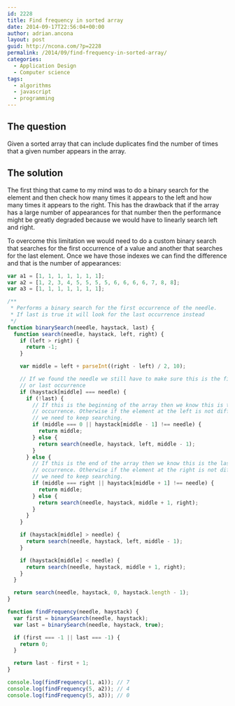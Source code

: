 ```yaml
---
id: 2228
title: Find frequency in sorted array
date: 2014-09-17T22:56:04+00:00
author: adrian.ancona
layout: post
guid: http://ncona.com/?p=2228
permalink: /2014/09/find-frequency-in-sorted-array/
categories:
  - Application Design
  - Computer science
tags:
  - algorithms
  - javascript
  - programming
---
```

## The question

Given a sorted array that can include duplicates find the number of times that a given number appears in the array.

## The solution

The first thing that came to my mind was to do a binary search for the element and then check how many times it appears to the left and how many times it appears to the right. This has the drawback that if the array has a large number of appearances for that number then the performance might be greatly degraded because we would have to linearly search left and right.
  
To overcome this limitation we would need to do a custom binary search that searches for the first occurrence of a value and another that searches for the last element. Once we have those indexes we can find the difference and that is the number of appearances:

<!--more-->

```js
var a1 = [1, 1, 1, 1, 1, 1, 1];
var a2 = [1, 2, 3, 4, 5, 5, 5, 5, 6, 6, 6, 6, 7, 8, 8];
var a3 = [1, 1, 1, 1, 1, 1, 1];

/**
 * Performs a binary search for the first occurrence of the needle.
 * If last is true it will look for the last occurrence instead
 */
function binarySearch(needle, haystack, last) {
  function search(needle, haystack, left, right) {
    if (left > right) {
      return -1;
    }

    var middle = left + parseInt((right - left) / 2, 10);

    // If we found the needle we still have to make sure this is the first
    // or last occurrence
    if (haystack[middle] === needle) {
      if (!last) {
        // If this is the beginning of the array then we know this is the first
        // occurrence. Otherwise if the element at the left is not different
        // we need to keep searching.
        if (middle === 0 || haystack[middle - 1] !== needle) {
          return middle;
        } else {
          return search(needle, haystack, left, middle - 1);
        }
      } else {
        // If this is the end of the array then we know this is the last
        // occurrence. Otherwise if the element at the right is not different
        // we need to keep searching.
        if (middle === right || haystack[middle + 1] !== needle) {
          return middle;
        } else {
          return search(needle, haystack, middle + 1, right);
        }
      }
    }

    if (haystack[middle] > needle) {
      return search(needle, haystack, left, middle - 1);
    }

    if (haystack[middle] < needle) {
      return search(needle, haystack, middle + 1, right);
    }
  }

  return search(needle, haystack, 0, haystack.length - 1);
}

function findFrequency(needle, haystack) {
  var first = binarySearch(needle, haystack);
  var last = binarySearch(needle, haystack, true);

  if (first === -1 || last === -1) {
    return 0;
  }

  return last - first + 1;
}

console.log(findFrequency(1, a1)); // 7
console.log(findFrequency(5, a2)); // 4
console.log(findFrequency(5, a3)); // 0
```
